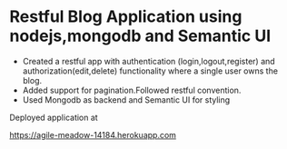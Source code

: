 # Restful Blog Application using nodejs,mongodb and Semantic UI

* Created a restful app with authentication (login,logout,register) and authorization(edit,delete) functionality where a single user owns the blog.
* Added support for pagination.Followed restful convention.
* Used Mongodb as backend and Semantic UI for styling

Deployed application at

https://agile-meadow-14184.herokuapp.com
